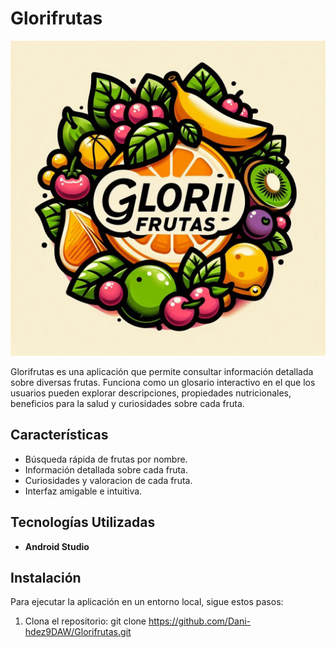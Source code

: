 # Glorifrutas

![Logo de Glorifrutas](app/src/main/res/drawable/logoglorifrutas.png)

Glorifrutas es una aplicación que permite consultar información detallada sobre diversas frutas. Funciona como un glosario interactivo en el que los usuarios pueden explorar descripciones, propiedades nutricionales, beneficios para la salud y curiosidades sobre cada fruta.

## Características
- Búsqueda rápida de frutas por nombre.
- Información detallada sobre cada fruta.
- Curiosidades y valoracion de cada fruta.
- Interfaz amigable e intuitiva.

## Tecnologías Utilizadas
- **Android Studio**

## Instalación
Para ejecutar la aplicación en un entorno local, sigue estos pasos:

1. Clona el repositorio:
   git clone https://github.com/Dani-hdez9DAW/Glorifrutas.git
